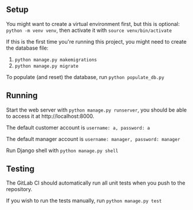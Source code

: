## Setup

You might want to create a virtual environment first, but this is optional:
`python -m venv venv`, then activate it with `source venv/bin/activate`

If this is the first time you're running this project, you might need to create the database file:
1. `python manage.py makemigrations`
1. `python manage.py migrate`

To populate (and reset) the database, run `python populate_db.py`

## Running

Start the web server with `python manage.py runserver`, you should be able to access it at http://localhost:8000.

The default customer account is `username: a, password: a`

The default manager account is `username: manager, password: manager`

Run Django shell with `python manage.py shell`

## Testing

The GitLab CI should automatically run all unit tests when you push to the repository.

If you wish to run the tests manually, run `python manage.py test`